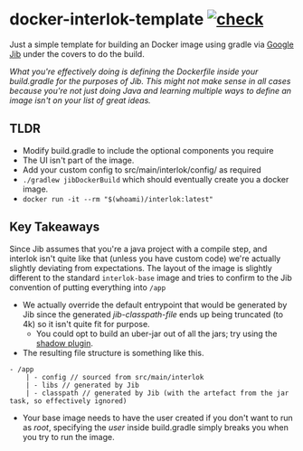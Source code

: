 # docker-interlok-template [![check](https://github.com/adaptris-labs/docker-interlok-template/actions/workflows/gradle.yaml/badge.svg)](https://github.com/adaptris-labs/docker-interlok-template/actions/workflows/gradle.yaml)

Just a simple template for building an Docker image using gradle via [Google Jib](https://github.com/GoogleContainerTools/jib/tree/master/jib-gradle-plugin) under the covers to do the build.

_What you're effectively doing is defining the Dockerfile inside your build.gradle for the purposes of Jib. This might not make sense in all cases because you're not just doing Java and learning multiple ways to define an image isn't on your list of great ideas._


## TLDR

- Modify build.gradle to include the optional components you require
- The UI isn't part of the image.
- Add your custom config to src/main/interlok/config/ as required
- `./gradlew jibDockerBuild` which should eventually create you a docker image.
- `docker run -it --rm "$(whoami)/interlok:latest"`

## Key Takeaways

Since Jib assumes that you're a java project with a compile step, and interlok isn't quite like that (unless you have custom code) we're actually slightly deviating from expectations. The layout of the image is slightly different to the standard `interlok-base` image and tries to confirm to the Jib convention of putting everything into `/app`

- We actually override the default entrypoint that would be generated by Jib since the generated _jib-classpath-file_ ends up being truncated (to 4k) so it isn't quite fit for purpose.
  - You could opt to build an uber-jar out of all the jars; try using the [shadow plugin](https://github.com/johnrengelman/shadow).
- The resulting file structure is something like this.
```
- /app
    | - config // sourced from src/main/interlok
    | - libs // generated by Jib
    | - classpath // generated by Jib (with the artefact from the jar task, so effectively ignored)
```
- Your base image needs to have the user created if you don't want to run as _root_, specifying the _user_ inside build.gradle simply breaks you when you try to run the image.